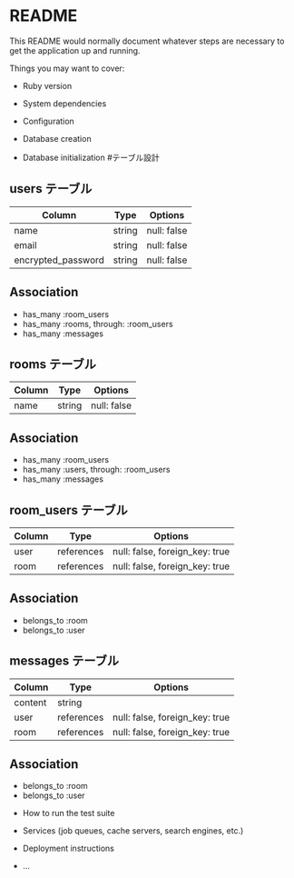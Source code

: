 # README

This README would normally document whatever steps are necessary to get the
application up and running.

Things you may want to cover:

* Ruby version

* System dependencies

* Configuration

* Database creation

* Database initialization
#テーブル設計

## users テーブル
| Column             | Type   | Options     |
| -------------------|--------|-------------|
| name               | string | null: false |
| email              | string | null: false |
| encrypted_password | string | null: false |

## Association
- has_many :room_users
- has_many :rooms, through: :room_users
- has_many :messages

## rooms テーブル
| Column | Type   | Options     |
|--------|--------|-------------|
| name   | string | null: false |

## Association
- has_many :room_users
- has_many :users, through: :room_users
- has_many :messages

## room_users テーブル
| Column | Type       | Options                        |
|--------|------------|--------------------------------|
| user   | references | null: false, foreign_key: true |
| room   | references | null: false, foreign_key: true |

## Association
- belongs_to :room
- belongs_to :user

## messages テーブル
| Column  | Type       | Options                        |
|---------|------------|--------------------------------|
| content | string     |                                |
| user    | references | null: false, foreign_key: true |
| room    | references | null: false, foreign_key: true |

## Association
- belongs_to :room
- belongs_to :user

* How to run the test suite

* Services (job queues, cache servers, search engines, etc.)

* Deployment instructions

* ...
